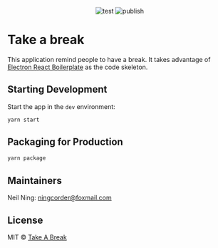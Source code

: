 <div align="center">

![test](https://github.com/neilning-xc/take-a-break/actions/workflows/test.yml/badge.svg) 
![publish](https://github.com/neilning-xc/take-a-break/actions/workflows/publish.yml/badge.svg)

</div>

# Take a break

This application remind people to have a break.
It takes advantage of [Electron React Boilerplate](https://electron-react-boilerplate.js.org/) as the code skeleton.

## Starting Development

Start the app in the `dev` environment:

```bash
yarn start
```

## Packaging for Production

```bash
yarn package
```

## Maintainers

Neil Ning: ningcorder@foxmail.com

## License

MIT © [Take A Break](https://github.com/electron-react-boilerplate)
